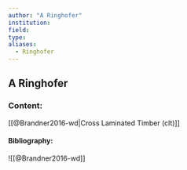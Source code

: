 ```yaml
---
author: "A Ringhofer"
institution:
field:
type:
aliases:
  - Ringhofer
---
```


## A Ringhofer

### Content:
[[@Brandner2016-wd|Cross Laminated Timber (clt)]]

#### Bibliography:

![[@Brandner2016-wd]]